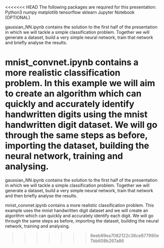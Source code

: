 <<<<<<< HEAD
The following packages are required for this presentation:
Python3
numpy
matplotlib
tensorflow
sklearn
Jupyter Notebook (OPTIONAL)

gaussian_NN.ipynb contains the solution to the first half of the presentation in which we will tackle a simple classification problem. Together we will generate a dataset, build a very simple neural network, train that network and briefly analyse the results.

mnist_convnet.ipynb contains a more realistic classification problem. In this example we will aim to create an algorithm which can quickly and accurately identify handwritten digits using the mnist handwritten digit dataset. We will go through the same steps as before, importing the dataset, building the neural network, training and analysing.
=======
gaussian_NN.ipynb contains the solution to the first half of the presentation in which we will tackle a simple classification problem. Together we will generate a dataset, build a very simple neural network, train that network and then briefly analyse the results.

mnist_convnet.ipynb contains a more realistic classification problem. This example uses the mnist handwritten digit dataset and we will create an algorithm which can quickly and accurately identify each digit. We will go through the same steps as before, importing the dataset, building the neural network, training and analysing.
>>>>>>> 8eeb69ea7082122c38ce877990e7bb608b267a86
